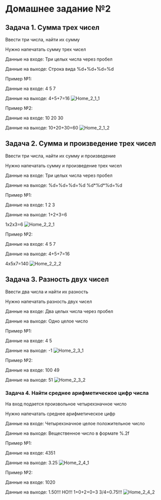 # Домашнее задание №2

## Задача 1. Сумма трех чисел
Ввести три числа, найти их сумму

Нужно напечатать сумму трех чисел

Данные на входе: Три целых числа через пробел

Данные на выходе: Строка вида %d+%d+%d=%d

Пример №1:

Данные на входе: 4 5 7

Данные на выходе: 4+5+7=16
![Home_2_1_1](https://github.com/Andymarch83/C_Start/assets/122732408/a5df62e5-16c7-4fd2-aad6-572d0f48a8b4)


Пример №2:

Данные на входе: 10 20 30

Данные на выходе: 10+20+30=60
![Home_2_1_2](https://github.com/Andymarch83/C_Start/assets/122732408/aa273a5b-fb40-465d-8424-ae11ed970bae)


## Задача 2. Сумма и произведение трех чисел

Ввести три числа, найти их сумму и произведение

Нужно напечатать сумму и произведение трех чисел

Данные на входе: Три целых числа через пробел

Данные на выходе: %d+%d+%d=%d
%d*%d*%d=%d

Пример №1:

Данные на входе: 1 2 3

Данные на выходе: 1+2+3=6

1х2х3=6
![Home_2_2_1](https://github.com/Andymarch83/C_Start/assets/122732408/12a17f06-282d-4edc-92db-70477ae3133f)


Пример №2:

Данные на входе: 4 5 7

Данные на выходе: 4+5+7=16

4х5х7=140
![Home_2_2_2](https://github.com/Andymarch83/C_Start/assets/122732408/3c0ca52e-e5da-40bc-be03-3220c33290b6)


## Задача 3. Разность двух чисел

Ввести два числа и найти их разность

Нужно напечатать разность двух чисел

Данные на входе: Два целых числа через пробел

Данные на выходе: Одно целое число

Пример №1:

Данные на входе: 4 5

Данные на выходе: -1
![Home_2_3_1](https://github.com/Andymarch83/C_Start/assets/122732408/8ace868d-a53c-42e2-ba2e-dc974e9cd675)


Пример №2:

Данные на входе: 100 49

Данные на выходе: 51
![Home_2_3_2](https://github.com/Andymarch83/C_Start/assets/122732408/e5360d84-7a79-4327-9b77-c37963e4d807)


### Задача 4. Найти среднее арифметическое цифр числа

На вход подается произвольное четырехзначное число

Нужно напечатать среднее арифметическое цифр

Данные на входе: Четырехзначное целое положительное число

Данные на выходе: Вещественное число в формате %.2f

Пример №1:

Данные на входе: 4351

Данные на выходе: 3.25
![Home_2_4_1](https://github.com/Andymarch83/C_Start/assets/122732408/20e75f83-c6d1-401e-b80e-a76e08851072)


Пример №2:

Данные на входе: 1020

Данные на выходе: 1.50!!! НО!!! 1+0+2+0=3 3/4=0.75!!!
![Home_2_4_2](https://github.com/Andymarch83/C_Start/assets/122732408/d95ba2e3-6f22-4283-b8e6-dd4f91af247b)


